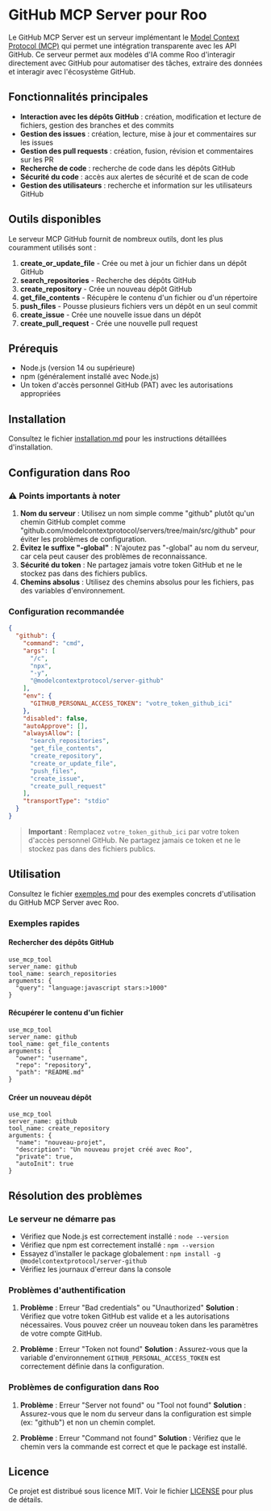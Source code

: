 # GitHub MCP Server pour Roo

Le GitHub MCP Server est un serveur implémentant le [Model Context Protocol (MCP)](https://modelcontextprotocol.io/introduction) qui permet une intégration transparente avec les API GitHub. Ce serveur permet aux modèles d'IA comme Roo d'interagir directement avec GitHub pour automatiser des tâches, extraire des données et interagir avec l'écosystème GitHub.

## Fonctionnalités principales

- **Interaction avec les dépôts GitHub** : création, modification et lecture de fichiers, gestion des branches et des commits
- **Gestion des issues** : création, lecture, mise à jour et commentaires sur les issues
- **Gestion des pull requests** : création, fusion, révision et commentaires sur les PR
- **Recherche de code** : recherche de code dans les dépôts GitHub
- **Sécurité du code** : accès aux alertes de sécurité et de scan de code
- **Gestion des utilisateurs** : recherche et information sur les utilisateurs GitHub

## Outils disponibles

Le serveur MCP GitHub fournit de nombreux outils, dont les plus couramment utilisés sont :

1. **create_or_update_file** - Crée ou met à jour un fichier dans un dépôt GitHub
2. **search_repositories** - Recherche des dépôts GitHub
3. **create_repository** - Crée un nouveau dépôt GitHub
4. **get_file_contents** - Récupère le contenu d'un fichier ou d'un répertoire
5. **push_files** - Pousse plusieurs fichiers vers un dépôt en un seul commit
6. **create_issue** - Crée une nouvelle issue dans un dépôt
7. **create_pull_request** - Crée une nouvelle pull request

## Prérequis

- Node.js (version 14 ou supérieure)
- npm (généralement installé avec Node.js)
- Un token d'accès personnel GitHub (PAT) avec les autorisations appropriées

## Installation

Consultez le fichier [installation.md](./installation.md) pour les instructions détaillées d'installation.

## Configuration dans Roo

### ⚠️ Points importants à noter

1. **Nom du serveur** : Utilisez un nom simple comme "github" plutôt qu'un chemin GitHub complet comme "github.com/modelcontextprotocol/servers/tree/main/src/github" pour éviter les problèmes de configuration.
2. **Évitez le suffixe "-global"** : N'ajoutez pas "-global" au nom du serveur, car cela peut causer des problèmes de reconnaissance.
3. **Sécurité du token** : Ne partagez jamais votre token GitHub et ne le stockez pas dans des fichiers publics.
4. **Chemins absolus** : Utilisez des chemins absolus pour les fichiers, pas des variables d'environnement.

### Configuration recommandée

```json
{
  "github": {
    "command": "cmd",
    "args": [
      "/c",
      "npx",
      "-y",
      "@modelcontextprotocol/server-github"
    ],
    "env": {
      "GITHUB_PERSONAL_ACCESS_TOKEN": "votre_token_github_ici"
    },
    "disabled": false,
    "autoApprove": [],
    "alwaysAllow": [
      "search_repositories",
      "get_file_contents",
      "create_repository",
      "create_or_update_file",
      "push_files",
      "create_issue",
      "create_pull_request"
    ],
    "transportType": "stdio"
  }
}
```

> **Important** : Remplacez `votre_token_github_ici` par votre token d'accès personnel GitHub. Ne partagez jamais ce token et ne le stockez pas dans des fichiers publics.

## Utilisation

Consultez le fichier [exemples.md](./exemples.md) pour des exemples concrets d'utilisation du GitHub MCP Server avec Roo.

### Exemples rapides

#### Rechercher des dépôts GitHub

```
use_mcp_tool
server_name: github
tool_name: search_repositories
arguments: {
  "query": "language:javascript stars:>1000"
}
```

#### Récupérer le contenu d'un fichier

```
use_mcp_tool
server_name: github
tool_name: get_file_contents
arguments: {
  "owner": "username",
  "repo": "repository",
  "path": "README.md"
}
```

#### Créer un nouveau dépôt

```
use_mcp_tool
server_name: github
tool_name: create_repository
arguments: {
  "name": "nouveau-projet",
  "description": "Un nouveau projet créé avec Roo",
  "private": true,
  "autoInit": true
}
```

## Résolution des problèmes

### Le serveur ne démarre pas

- Vérifiez que Node.js est correctement installé : `node --version`
- Vérifiez que npm est correctement installé : `npm --version`
- Essayez d'installer le package globalement : `npm install -g @modelcontextprotocol/server-github`
- Vérifiez les journaux d'erreur dans la console

### Problèmes d'authentification

1. **Problème** : Erreur "Bad credentials" ou "Unauthorized"
   **Solution** : Vérifiez que votre token GitHub est valide et a les autorisations nécessaires. Vous pouvez créer un nouveau token dans les paramètres de votre compte GitHub.

2. **Problème** : Erreur "Token not found"
   **Solution** : Assurez-vous que la variable d'environnement `GITHUB_PERSONAL_ACCESS_TOKEN` est correctement définie dans la configuration.

### Problèmes de configuration dans Roo

1. **Problème** : Erreur "Server not found" ou "Tool not found"
   **Solution** : Assurez-vous que le nom du serveur dans la configuration est simple (ex: "github") et non un chemin complet.

2. **Problème** : Erreur "Command not found"
   **Solution** : Vérifiez que le chemin vers la commande est correct et que le package est installé.

## Licence

Ce projet est distribué sous licence MIT. Voir le fichier [LICENSE](./server/LICENSE) pour plus de détails.